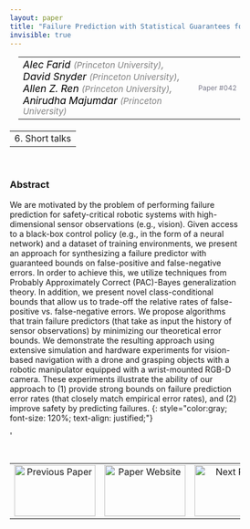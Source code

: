 ```yaml
---
layout: paper
title: "Failure Prediction with Statistical Guarantees for Vision-Based Robot Control"
invisible: true
---
```

<head>
<style>
* {
  box-sizing: border-box;
}

#myInput {
  background-position: 10px 10px;
  background-repeat: no-repeat;
  width: 100%;
  font-size: 100%;
  padding: 12px 20px 12px 40px;
  border: 1px solid #ddd;
  margin-bottom: 12px;
}

#myTable, #myTableA {
  border-collapse: collapse;
  width: 100%;
  border: 1px solid #ddd;
  font-size: 100%;
}

#myTable th, #myTable td, #myTableA th, #myTableA td {
  text-align: left;
  padding: 12px;
}

#myTable tr, #myTableA tr {
  border-bottom: 1px solid #ddd;
}

#myTable tr.header, #myTable tr:hover, #myTableA tr.header, #myTableA tr:hover {
  background-color: #f1f1f1;
}


#eventcounter1 a {
    font-size: 12px;
    color: #ffffff;
    display: block;
}

#eventcounter1 a:hover {
    text-decoration: none;
}

#eventcounter2 a {
    font-size: 12px;
    color: #ffffff;
    display: block;
}

#eventcounter2 a:hover {
    text-decoration: none;
}

</style>
</head>

<table width = "95%" style="padding-left: 15px; margin-left: auto; margin-right: 10px;">
<tr><td style = "vertical-align: top; padding-right: 25px;" rowspan="2">
<span style="color:black; font-size: 110%;"><i>
Alec Farid <span style="color:gray; font-size: 85%">(Princeton University)</span><span style="color:gray; font-size: 100%">,</span><br>
David Snyder <span style="color:gray; font-size: 85%">(Princeton University)</span><span style="color:gray; font-size: 100%">,</span><br>
Allen Z. Ren <span style="color:gray; font-size: 85%">(Princeton University)</span><span style="color:gray; font-size: 100%">,</span><br>
Anirudha Majumdar <span style="color:gray; font-size: 85%">(Princeton University)</span>
</i></span>
</td>

<tr>
<td style="color:#777789; text-align:right; font-size: 75%; margin-right:10px;">Paper&nbsp;#042</td>
</tr>
</table>

<table width="80%" style="margin-top: 20px; margin-left: auto; margin-right: auto;">
  <tr>
    <td style="text-align:center;">6. Short talks</td>
  </tr>
</table>
<br>


### Abstract
We are motivated by the problem of performing failure prediction for safety-critical robotic systems with high-dimensional sensor observations (e.g., vision). Given access to a black-box control policy (e.g., in the form of a neural network) and a dataset of training environments, we present an approach for synthesizing a failure predictor with guaranteed bounds on false-positive and false-negative errors. In order to achieve this, we utilize techniques from Probably Approximately Correct (PAC)-Bayes generalization theory. In addition, we present novel class-conditional bounds that allow us to trade-off the relative rates of false-positive vs. false-negative errors. We propose algorithms that train failure predictors (that take as input the history of sensor observations) by minimizing our theoretical error bounds. We demonstrate the resulting approach using extensive simulation and hardware experiments for vision-based navigation with a drone and grasping objects with a robotic manipulator equipped with a wrist-mounted RGB-D camera. These experiments illustrate the ability of our approach to (1) provide strong bounds on failure prediction error rates (that closely match empirical error rates), and (2) improve safety by predicting failures.
{: style="color:gray; font-size: 120%; text-align: justified;"}


<table width="100%" style="margin-top:40px;">
<tr>
    <td style="width: 30%; text-align: center;"><a href="{ site.baseurl }/program/papers/041/">
<img src="{ site.baseurl }/images/previous_paper_icon.png"
       alt="Previous Paper" width = "142"  height = "90"/> 
</a> </td>
<td style="text-align: center;"><a href="{{ site.baseurl }}/program/papers">
<img src="{{ site.baseurl }}/images/overview_icon.png"
       alt="Paper Website" width = "142"  height = "90"/> 
</a> </td>
    <td style="width: 30%; text-align: center;"><a href="{ site.baseurl }/program/papers/043/">
    <img src="{ site.baseurl }/images/next_paper_icon.png"
        alt="Next Paper" width = "142"  height = "90"/>
    </a></td>
'</tr>
</table>
